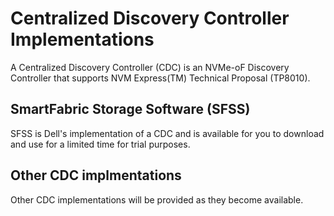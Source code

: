 # Centralized Discovery Controller Implementations 

A Centralized Discovery Controller (CDC) is an NVMe-oF Discovery Controller that supports NVM Express(TM) Technical Proposal (TP8010). 

## SmartFabric Storage Software (SFSS) 

SFSS is Dell's implementation of a CDC and is available for you to download and use for a limited time for trial purposes.

## Other CDC implmentations 

Other CDC implementations will be provided as they become available.

